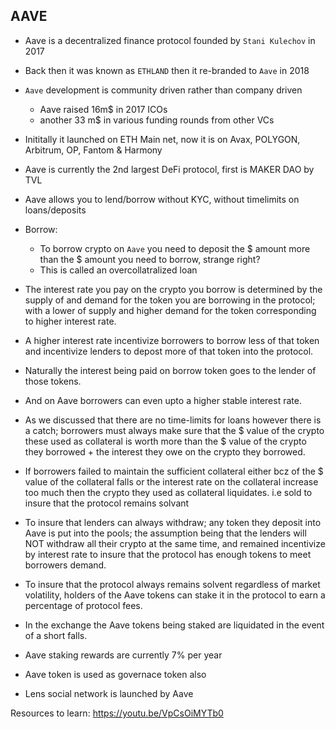 ## AAVE

- Aave is a decentralized finance protocol founded by `Stani Kulechov` in 2017
- Back then it was known as `ETHLAND` then it re-branded to `Aave` in 2018
- `Aave` development is community driven rather than company driven
    - Aave raised 16m$ in 2017 ICOs
    - another 33 m$ in various funding rounds from other VCs
- Inititally it launched on ETH Main net, now it is on Avax, POLYGON, Arbitrum, OP, Fantom & Harmony
- Aave is currently the 2nd largest DeFi protocol, first is MAKER DAO by TVL
- Aave allows you to lend/borrow without KYC, without timelimits on loans/deposits
- Borrow:
    - To borrow crypto on `Aave` you need to deposit the $ amount more than the $ amount you need to borrow, strange right?
    - This is called an overcollatralized loan
    
- The interest rate you pay on the crypto you borrow is determined by the supply of and demand 
for the token you are borrowing in the protocol; with a lower of supply and higher demand for the token corresponding to higher interest rate.

- A higher interest rate incentivize borrowers to borrow less of that token and incentivize lenders to depost
more of that token into the protocol.

- Naturally the interest being paid on borrow token goes to the lender of those tokens.
- And on Aave borrowers can even upto a higher stable interest rate.
- As we discussed that there are no time-limits for loans however there is a catch; 
borrowers must always make sure that the $ value of the crypto these used as collateral is worth 
more than the $ value of the crypto they borrowed + the interest they owe on the crypto they borrowed.
- If borrowers failed to maintain the sufficient collateral either bcz of the $ value of the collateral falls or the interest rate
on the collateral increase too much then the crypto they used as collateral liquidates. i.e sold to insure that the protocol remains solvant
- To insure that lenders can always withdraw; any token they deposit into Aave is put into the pools; the assumption being that the lenders will NOT withdraw all their crypto at the same time, and remained incentivize by interest rate
to insure that the protocol has enough tokens to meet borrowers demand.
- To insure that the protocol always remains solvent regardless of market volatility, holders of the Aave tokens can stake it in the
protocol to earn a percentage of protocol fees.
- In the exchange the Aave tokens being staked are liquidated in the event of a short falls.
- Aave staking rewards are currently 7% per year
- Aave token is used as governace token also
- Lens social network is launched by Aave 

Resources to learn: https://youtu.be/VpCsOiMYTb0